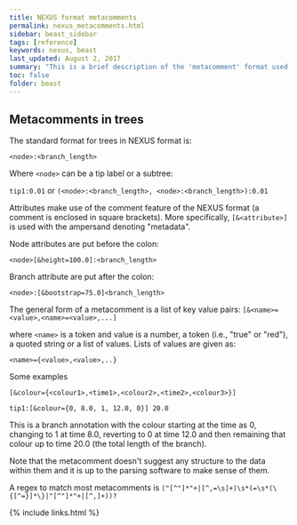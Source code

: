 ```yaml
---
title: NEXUS format metacomments
permalink: nexus_metacomments.html
sidebar: beast_sidebar
tags: [reference]
keywords: nexus, beast
last_updated: August 2, 2017
summary: "This is a brief description of the 'metacomment' format used by BEAST to annotate elements in the standard NEXUS format. This additional information is put in comments so that existing programs should read and ignore them. This format is used by BEAST to insert information into the sampled trees."
toc: false
folder: beast
---
```


## Metacomments in trees

The standard format for trees in NEXUS format is:

```
<node>:<branch_length>
```

Where `<node>` can be a tip label or a subtree:

`tip1:0.01` or `(<node>:<branch_length>, <node>:<branch_length>):0.01`

Attributes make use of the comment feature of the NEXUS format (a comment is enclosed in square brackets). More specifically, `[&<attribute>]` is used with the ampersand denoting "metadata".

Node attributes are put before the colon:

```
<node>[&height=100.0]:<branch_length>
```

Branch attribute are put after the colon:

```
<node>:[&bootstrap=75.0]<branch_length>
```

The general form of a metacomment is a list of key value pairs: `[&<name>=<value>,<name>=<value>,...]`

where `<name>` is a token and value is a number, a token (i.e., "true" or "red"), a quoted string or a list of values. Lists of values are given as:

```
<name>={<value>,<value>,..}
```

Some examples

```
[&colour={<colour1>,<time1>,<colour2>,<time2>,<colour3>}]
```

```
tip1:[&colour={0, 8.0, 1, 12.0, 0}] 20.0
```

This is a branch annotation with the colour starting at the time as 0, changing to 1 at time 8.0, reverting to 0 at time 12.0 and then remaining that colour up to time 20.0 (the total length of the branch).

Note that the metacomment doesn't suggest any structure to the data within them and it is up to the parsing software to make sense of them.

A regex to match most metacomments is `("[^"]*"+|[^,=\s]+)\s*(=\s*(\{[^=}]*\}|"[^"]*"+|[^,]+))?`

{% include links.html %}